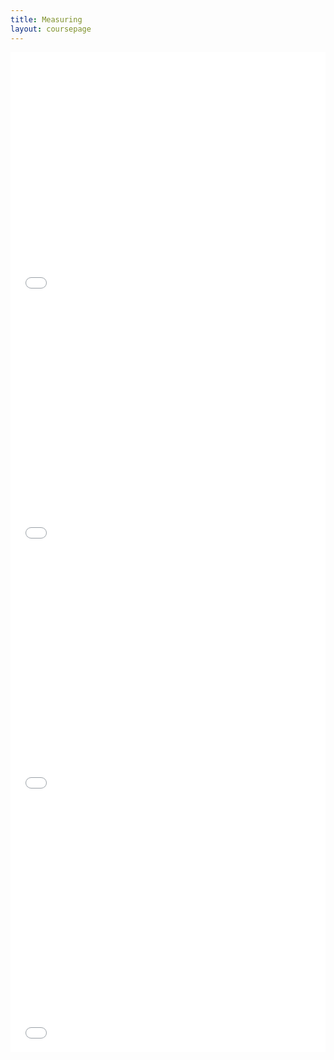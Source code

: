 ```yaml
---
title: Measuring
layout: coursepage
---
```


<iframe width="100%" height="400" src="//www.youtube.com/embed/bF3OyQ3HwfU" frameborder="0" allowfullscreen></iframe>

<iframe width="100%" height="400" src="//www.youtube.com/embed/qIfo_-d82Co" frameborder="0" allowfullscreen></iframe>

<iframe width="100%" height="400" src="//www.youtube.com/embed/hUIgAu3QQWQ" frameborder="0" allowfullscreen></iframe>

<iframe width="100%" height="400" src="//www.youtube.com/embed/Zink6v6TXk4" frameborder="0" allowfullscreen></iframe>
